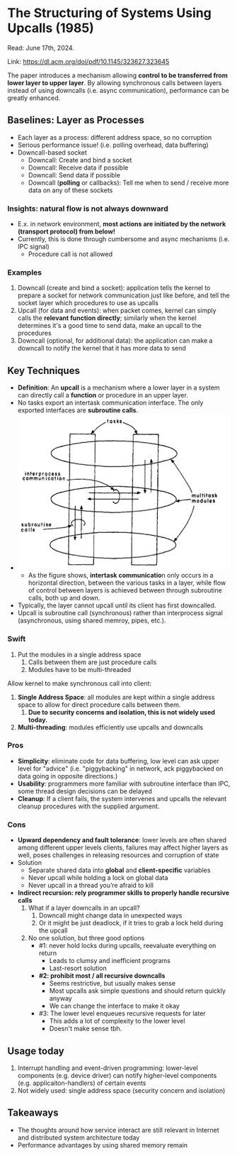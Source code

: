 # The Structuring of Systems Using Upcalls (1985)

Read: June 17th, 2024.

Link: https://dl.acm.org/doi/pdf/10.1145/323627.323645

The paper introduces a mechanism allowing **control to be transferred from lower layer to upper layer**. By allowing synchronous calls between layers instead of using downcalls (i.e. async communication), performance can be greatly enhanced. 

## Baselines: Layer as Processes
- Each layer as a process: different address space, so no corruption
- Serious performance issue! (i.e. polling overhead, data buffering)
- Downcall-based socket 
    - Downcall: Create and bind a socket
    - Downcall: Receive data if possible
    - Downcall: Send data if possible
    - Downcall (**polling** or callbacks): Tell me when to send / receive more data on any of these sockets

### Insights: natural flow is not always downward

- E.x. in network environment, **most actions are initiated by the network (transport protocol) from below!**
- Currently, this is done through cumbersome and async mechanisms (i.e. IPC signal)
    - Procedure call is not allowed

### Examples 
1. Downcall (create and bind a socket): application tells the kernel to prepare a socket for network communication just like before, and tell the socket layer which procedures to use as upcalls
2. Upcall (for data and events): when packet comes, kernel can simply calls the **relevant function directly**; similarly when the kernel determines it's a good time to send data, make an upcall to the procedures
3. Downcall (optional, for additional data): the application can make a downcall to notify the kernel that it has more data to send
   
## Key Techniques 
* **Definition**: An **upcall** is a mechanism where a lower layer in a system can directly call a **function** or procedure in an upper layer.
* No tasks export an intertask communication interface. The only exported interfaces are **subroutine calls**.
* ![alt text](images/21-upcall/diagram.png)
  * As the figure shows, **intertask communicatio**n only occurs in a horizontal direction, between the various tasks in a layer, while flow of control between layers is achieved between through subroutine calls, both up and down.
* Typically, the layer cannot upcall until its client has first downcalled. 
* Upcall is subroutine call (synchronous) rather than interprocess signal (asynchronous, using shared memroy, pipes, etc.). 

### Swift

1. Put the modules in a single address space 
    1. Calls between them are just procedure calls 
    2. Modules have to be multi-threaded

Allow kernel to make synchronous call into client: 
1. **Single Address Space**: all modules are kept within a single address space to allow for direct procedure calls between them.
   1. **Due to security concerns and isolation, this is not widely used today.**
2. **Multi-threading**: modules efficiently use upcalls and downcalls

### Pros
* **Simplicity**: eliminate code for data buffering, low level can ask upper level for "advice" (i.e. "piggybacking" in network, ack piggybacked on data going in opposite directions.) 
* **Usability**: programmers more familiar with subroutine interface than IPC, some thread design decisions can be delayed
* **Cleanup**: If a client fails, the system intervenes and upcalls the relevant cleanup procedures with the supplied argument. 

### Cons
* **Upward dependency and fault tolerance**: lower levels are often shared among different upper levels clients, failures may affect higher layers as well, poses challenges in releasing resources and corruption of state
* Solution
    * Separate shared data into **global** and **client-specific** variables 
    * Never upcall while holding a lock on global data
    * Never upcall in a thread you’re afraid to kill
* **Indirect recursion: rely programmer skills to properly handle recursive calls** 
    1. What if a layer downcalls in an upcall? 
        1. Downcall might change data in unexpected ways
        2. Or it might be just deadlock, if it tries to grab a lock held during the upcall 
    2. No one solution, but three good options 
        - #1: never hold locks during upcalls, reevaluate everything on return
            - Leads to clumsy and inefficient programs
            - Last-resort solution
        - **#2: prohibit most / all recursive downcalls**
            - Seems restrictive, but usually makes sense
            - Most upcalls ask simple questions and should return quickly anyway
            - We can change the interface to make it okay
        - #3: The lower level enqueues recursive requests for later
            - This adds a lot of complexity to the lower level
            - Doesn't make sense tbh. 

## Usage today 
1. Interrupt handling and event-driven programming: lower-level components (e.g. device driver) can notify higher-level components (e.g. applicaiton-handlers) of certain events
2. Not widely used: single address space (security concern and isolation) 

## Takeaways

- The thoughts around how service interact are still relevant in Internet and distributed system architecture today
- Performance advantages by using shared memory remain
